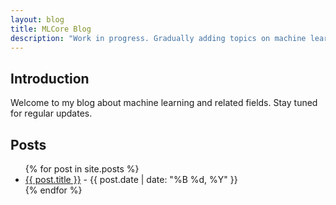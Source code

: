 ```yaml
---
layout: blog
title: MLCore Blog
description: "Work in progress. Gradually adding topics on machine learning and related fields."
---
```


## Introduction
Welcome to my blog about machine learning and related fields. Stay tuned for regular updates.

## Posts
<ul>
  {% for post in site.posts %}
    <li>
      <a href="{{ post.url }}">{{ post.title }}</a> - {{ post.date | date: "%B %d, %Y" }}
    </li>
  {% endfor %}
</ul>
